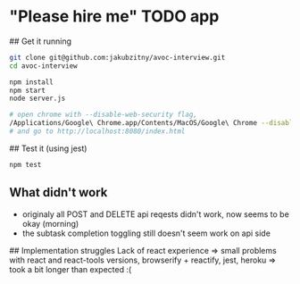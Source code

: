 "Please hire me" TODO app
========

## Get it running

```bash
git clone git@github.com:jakubzitny/avoc-interview.git
cd avoc-interview

npm install
npm start
node server.js

# open chrome with --disable-web-security flag, 
/Applications/Google\ Chrome.app/Contents/MacOS/Google\ Chrome --disable-web-security & # on OS X 
# and go to http://localhost:8080/index.html
```

## Test it (using jest)

```bash
npm test
```

## What didn't work
- originaly all POST and DELETE api reqests didn't work, now seems to be okay (morning)
- the subtask completion toggling still doesn't seem work on api side

## Implementation struggles
Lack of react experience => small problems with react and react-tools versions, browserify + reactify, jest, heroku => took a bit longer than expected :(
